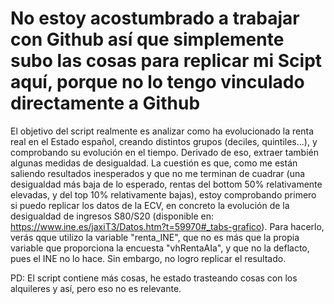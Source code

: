 # No estoy acostumbrado a trabajar con Github así que simplemente subo las cosas para replicar mi Scipt aquí, porque no lo tengo vinculado directamente a Github

El objetivo del script realmente es analizar como ha evolucionado la renta real en el Estado español, creando distintos grupos (deciles, quintiles...), y comprobando su evolución en el tiempo. Derivado de eso, extraer también algunas medidas de desigualdad. La cuestión es que, como me están saliendo resultados inesperados y que no me terminan de cuadrar (una desigualdad más baja de lo esperado, rentas del bottom 50% relativamente elevadas, y del top 10% relativamente bajas), estoy comprobando primero si puedo replicar los datos de la ECV, en concreto la evolución de la desigualdad de ingresos S80/S20 (disponible en: https://www.ine.es/jaxiT3/Datos.htm?t=59970#_tabs-grafico). Para hacerlo, verás qque utilizo la variable "renta_INE", que no es más que la propia variable que proporciona la encuesta "vhRentaAIa", y que no la deflacto, pues el INE no lo hace. Sin embargo, no logro replicar el resultado. 

PD: El script contiene más cosas, he estado trasteando cosas con los alquileres y así, pero eso no es relevante. 
